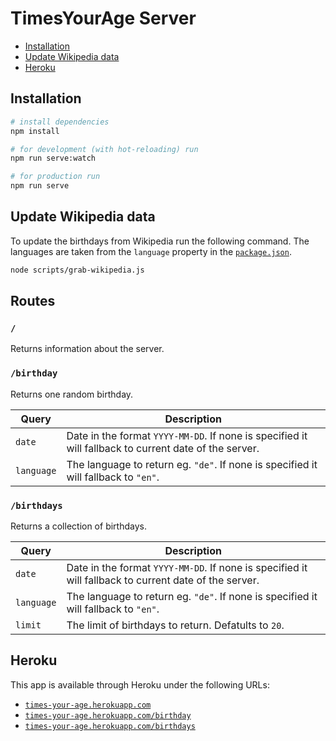 # TimesYourAge Server

- [Installation](#installation)
- [Update Wikipedia data](#update-wikipedia-data)
- [Heroku](#heroku)

## Installation

```bash
# install dependencies
npm install

# for development (with hot-reloading) run
npm run serve:watch

# for production run
npm run serve
```

## Update Wikipedia data

To update the birthdays from Wikipedia run the following command. The languages are taken from the `language` property in the [`package.json`](package.json).

```bash
node scripts/grab-wikipedia.js
```

## Routes

### `/`

Returns information about the server.

### `/birthday`

Returns one random birthday.

|Query|Description|
|-----|-----------|
|`date`| Date in the format `YYYY-MM-DD`. If none is specified it will fallback to current date of the server. |
|`language`| The language to return eg. `"de"`. If none is specified it will fallback to `"en"`. |

### `/birthdays`

Returns a collection of birthdays.

|Query|Description|
|-----|-----------|
|`date`| Date in the format `YYYY-MM-DD`. If none is specified it will fallback to current date of the server. |
|`language`| The language to return eg. `"de"`. If none is specified it will fallback to `"en"`. |
|`limit`| The limit of birthdays to return. Defatults to `20`. |

## Heroku

This app is available through Heroku under the following URLs:
- [`times-your-age.herokuapp.com`](https://times-your-age.herokuapp.com)
- [`times-your-age.herokuapp.com/birthday`](https://times-your-age.herokuapp.com/birthday)
- [`times-your-age.herokuapp.com/birthdays`](https://times-your-age.herokuapp.com/birthdays)
